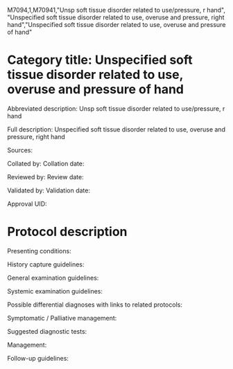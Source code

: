 M7094,1,M70941,"Unsp soft tissue disorder related to use/pressure, r hand", "Unspecified soft tissue disorder related to use, overuse and pressure, right hand","Unspecified soft tissue disorder related to use, overuse and pressure of hand"
# Category title: Unspecified soft tissue disorder related to use, overuse and pressure of hand

Abbreviated description: Unsp soft tissue disorder related to use/pressure, r hand

Full description: Unspecified soft tissue disorder related to use, overuse and pressure, right hand

Sources:

Collated by:
Collation date:

Reviewed by:
Review date:

Validated by:
Validation date:

Approval UID:

# Protocol description

Presenting conditions:

History capture guidelines:

General examination guidelines:

Systemic examination guidelines:

Possible differential diagnoses with links to related protocols:

Symptomatic / Palliative management:

Suggested diagnostic tests:

Management:

Follow-up guidelines:
